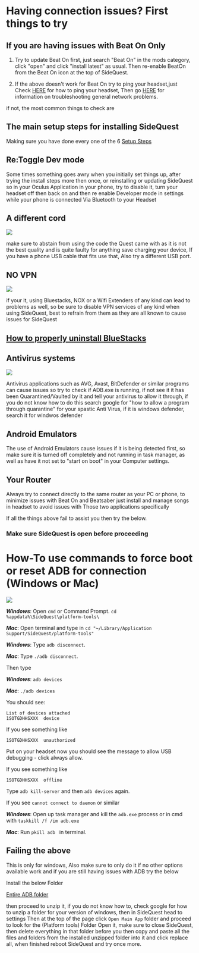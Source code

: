 # Having connection issues? First things to try


If you are having issues with Beat On Only
----

1. Try to update Beat On first, just search "Beat On" in the mods category, click "open" and click "install latest" as usual. Then re-enable BeatOn from the Beat On icon at the top of SideQuest.

2. If the above doesn't work for Beat On try to ping your headset,just Check [HERE](https://www.lifewire.com/how-to-ping-computer-or-website-818405) for how to ping your headset, Then go [HERE](https://www.makeuseof.com/tag/7-simple-steps-diagnose-network-problem/) for information on troubleshooting general network problems.


if not, the most common things to check are


The main setup steps for installing SideQuest
---

Making sure you have done every one of the 6 
[Setup Steps](https://sidequestvr.com/#/setup-howto) 


Re:Toggle Dev mode
----

Some times something goes awry when you initially set things up, after trying the install steps more then once, or reinstalling or updating SideQuest so in your Oculus Application in your phone, try to disable it, turn your headset off then back on and then re enable Developer mode in settings while your phone is connected Via Bluetooth to your Headset


A different cord
----

![](https://cdn.discordapp.com/attachments/608376262347587595/609880483286876218/Screenshot_1163.png)

make sure to abstain from using the code the Quest came with as it is not the best quality and is quite faulty for anything save charging your device, If you have a phone USB cable that fits use that, Also try a different USB port.


NO VPN
----

![](https://cdn.discordapp.com/attachments/608376262347587595/609881862956908564/Screenshot_1164.png)

if your it, using Bluestacks, NOX or a Wifi Extenders of any kind can lead to problems as well, so be sure to disable VPN services of any kind when using SideQuest, best to refrain from them as they are all known to cause issues for SideQuest

## [How to properly uninstall BlueStacks](https://github.com/the-expanse/SideQuest/wiki/BlueStacks-is-causing-issues,-how-do-i-remove-it)

Antivirus systems
----

![](https://cdn.discordapp.com/attachments/608376262347587595/609882817962442752/Screenshot_1165.png)

Antivirus applications such as AVG, Avast, BitDefender or similar programs can cause issues so try to check if ADB.exe is running, if not see it it has been Quarantined/Vaulted by it and tell your antivirus to allow it through, if you do not know how to do this search google for "how to allow a program through quarantine" for your spastic Anti Virus, if it is windows defender, search it for windwos defender


Android Emulators
----

The use of Android Emulators cause issues if it is being detected first, so make sure it is turned off completely and not running in task manager, as well as have it not set to "start on boot" in your Computer settings.


Your Router
----

Always try to connect directly to the same router as your PC or phone, to minimize issues with Beat On and Beatsaber just install and manage songs in headset to avoid issues with Those two applications specifically 


If all the things above fail to assist you then try the below.

### Make sure SideQuest is open before proceeding

How-To use commands to force boot or reset ADB for connection (Windows or Mac)
=====================


![](https://cdn.discordapp.com/attachments/608376262347587595/609878697540976827/Screenshot_1162.png)


***Windows***: Open `cmd` or Command Prompt. `cd %appdata%\SideQuest\platform-tools\`

***Mac***: Open terminal and type in `cd "~/Library/Application Support/SideQuest/platform-tools"`



***Windows***: Type `adb disconnect`.

***Mac***: Type `./adb disconnect`.

Then type

***Windows***: `adb devices`

***Mac***: `./adb devices`

You should see:
```
List of devices attached
1SOTGDHHSXXX  device
```

If you see something like 

`1SOTGDHHSXXX  unauthorized`

Put on your headset now you should see the message to allow USB debugging - click always allow. 

If you see something like 

`1SOTGDHHSXXX  offline`

Type `adb kill-server` and then `adb devices` again.

If you see `cannot connect to daemon` or similar

***Windows***: Open up task manager and kill the `adb.exe` process or in cmd with `taskkill /f /im adb.exe`

***Mac***: Run `pkill adb ` in terminal.

Failing the above 
----

This is only for windows, Also make sure to only do it if no other options available work and if you are still having issues with ADB try the below

Install the below Folder

[Entire ADB folder](https://dl.google.com/android/repository/platform-tools-latest-windows.zip)

then proceed to unzip it,
if you do not know how to, check google for how to unzip a folder for your version of windows,
then in SideQuest head to settings
Then at the top of the page click `Open Main App` folder and proceed to look for the (Platform tools) Folder
Open it, make sure to close SideQuest, then delete everything in that folder before you then copy and paste all the files and folders from the installed unzipped folder into it and click replace all, when finished  reboot SideQuest and try once more.